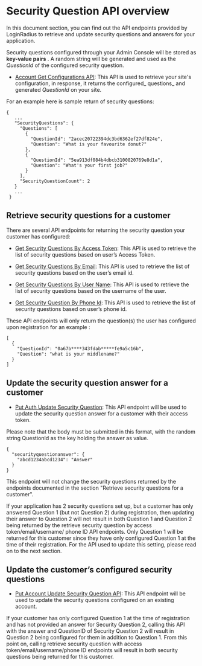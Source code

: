 # Security Question API overview


In this document section, you can find out the API endpoints provided by LoginRadius to retrieve and update security questions and answers for your application.

Security questions configured through your Admin Console will be stored as **key-value pairs** . A random string will be generated and used as the _QuestionId_ of the configured security question.

- [Account Get Configurations API](https://www.loginradius.com/legacy/docs/api/v2/customer-identity-api/configuration/get-configurations#protactedContent): This API is used to retrieve your site's configuration, in response, it returns the configured_ questions_ and generated _QuestionId_ on your site.

For an example here is sample return of security questions:
 ```
{
    ...
    "SecurityQuestions": {
      "Questions": [
        {
          "QuestionId": "2acec20722394dc3bd6362ef27df824e",
          "Question": "What is your favourite donut?"
        },
        {
          "QuestionId": "5ea913df084b4dbcb3100820769e8d1a",
          "Question": "What's your first job?"
        }
      ],
      "SecurityQuestionCount": 2
    }
    ...
  }
```

## Retrieve security questions for a customer

There are several API endpoints for returning the security question your customer has configured:

- [Get Security Questions By Access Token](https://www.loginradius.com/legacy/docs/api/v2/customer-identity-api/authentication/security-questions-by-access-token/): This API is used to retrieve the list of security questions based on user’s Access Token.

- [Get Security Questions By Email](https://www.loginradius.com/legacy/docs/api/v2/customer-identity-api/authentication/security-questions-by-email/): This API is used to retrieve the list of security questions based on the user’s email id.

- [Get Security Questions By User Name](https://www.loginradius.com/legacy/docs/api/v2/customer-identity-api/authentication/security-questions-by-user-name/): This API is used to retrieve the list of security questions based on the username of the user.

- [Get Security Question By Phone Id](https://www.loginradius.com/legacy/docs/api/v2/customer-identity-api/authentication/security-questions-by-phone/): This API is used to retrieve the list of security questions based on user’s phone id.

These API endpoints will only return the question(s) the user has configured upon registration for an example : 
```
[
  {
    "QuestionId": "0a67b****343fdab*****fe9a5c16b",
    "Question": "what is your middlename?"
  }
]
```

## Update the security question answer for a customer 


 - [Put Auth Update Security Question](https://www.loginradius.com/legacy/docs/api/v2/customer-identity-api/authentication/auth-update-security-question-by-access-token/): This API endpoint will be used to update the security question answer for a customer with their access token. 

Please note that the body must be submitted in this format, with the random string QuestionId as the key holding the answer as value.

```
{
  "securityquestionanswer": {
    "abcd1234abcd1234": "Answer"
  }
}
```
This endpoint will not change the security questions returned by the endpoints documented in the section "Retrieve security questions for a customer".

If your application has 2 security questions set up, but a customer has only answered Question 1 (but not Question 2) during registration, then updating their answer to Question 2 will not result in both Question 1 and Question 2 being returned by the retrieve security question by access token/email/username/ phone ID API endpoints. Only Question 1 will be returned for this customer since they have only configured Question 1 at the time of their registration.
For the API used to update this setting, please read on to the next section.

## Update the customer’s configured security questions


- [Put Account Update Security Question API](https://www.loginradius.com/legacy/docs/api/v2/customer-identity-api/account/account-update-security-question): This API endpoint will be used to update the security questions configured on an existing account.

If your customer has only configured Question 1 at the time of registration and has not provided an answer for Security Question 2, calling this API with the answer and QuestionID of Security Question 2 will result in Question 2 being configured for them in addition to Question 1. From this point on, calling retrieve security question with access token/email/username/phone ID endpoints will result in both security questions being returned for this customer.
